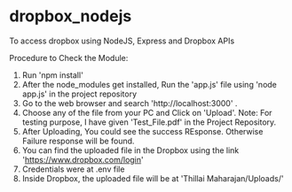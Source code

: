 # dropbox_nodejs
To access dropbox using NodeJS, Express and Dropbox APIs

Procedure to Check the Module:

1. Run 'npm install'
2. After the node_modules get installed, Run the 'app.js' 
   file using 'node app.js' in the project repository
3. Go to the web browser and search 'http://localhost:3000' .
4. Choose any of the file from your PC and Click on 'Upload'. 
   Note: For testing purpose, I have given 'Test_File.pdf' in the Project Repository.
5. After Uploading, You could see the success REsponse. Otherwise Failure response will be found.
6. You can find the uploaded file in the Dropbox using the link 'https://www.dropbox.com/login'
7. Credentials were at .env file
8. Inside Dropbox, the uploaded file will be at 'Thillai Maharajan/Uploads/'